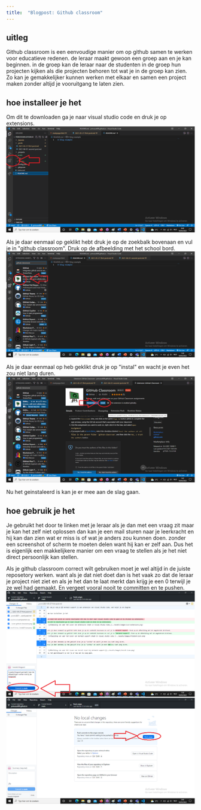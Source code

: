 ```yaml
---
title:  "Blogpost: Github classroom"
---
```

<!--wat ik nu eigenlijk heb gekozen als blogpost onderwerp-->
## uitleg

Github classroom is een eenvoudige manier om op github samen te werken voor educatieve redenen. de leraar maakt gewoon een groep aan en je kan beginnen. in de groep kan de leraar naar de studenten in de groep hun projecten kijken als die projecten behoren tot wat je in de groep kan zien. Zo kan je gemakkelijker kunnen werken met elkaar en samen een project maken zonder altijd je vooruitgang te laten zien.

<!--stap voor stap hoe je het installeer-->
## hoe installeer je het

Om dit te downloaden ga je naar visual studio code en druk je op extensions.
![afbeelding van waar het icoon van extensions staat in Visual Studio Code.](../assets/images/icon-extensions.png)

Als je daar eenmaal op geklikt hebt druk je op de zoekbalk bovenaan en vul je in "github classroom". Druk op de afbeelding met het school bord.
![afbeelding van hoe het github classroom icoon er uit ziet.](../assets/images/icon-github-classroom.png)

Als je daar eenmaal op heb geklikt druk je op "instal" en wacht je even het zou niet lang duren.
![afbeelding van het instal icoon voor github classroom.](../assets/images/instal2-icon.png)

Nu het geinstaleerd is kan je er mee aan de slag gaan.

<!--hoe je mermaid support best zou gebruiken-->
## hoe gebruik je het

Je gebruikt het door te linken met je leraar als je dan met een vraag zit maar je kan het zelf niet oplossen dan kan je een mail sturen naar je leerkracht en hij kan dan zien wat er miss is of wat je anders zou kunnen doen. zonder een screenshot of scherm te moeten delen want hij kan er zelf aan. Dus het is eigenlijk een makkelijkere manier om een vraag te stellen als je het niet direct persoonlijk kan stellen. 

Als je github classroom correct wilt gebruiken moet je wel altijd in de juiste reposetory werken. want als je dat niet doet dan is het vaak zo dat de leraar je project niet ziet en als je het dan te laat merkt dan krijg je een 0 terwijl je ze wel had gemaakt. En vergeet vooral nooit te committen en te pushen.
![foto van de commit knop](../assets/images/commit.png)
![foto van de push knop](../assets/images/push.png)